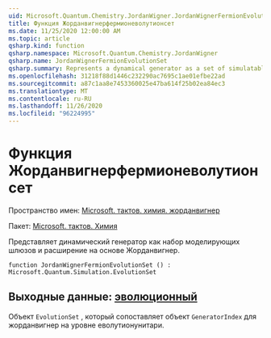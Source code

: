 ```yaml
---
uid: Microsoft.Quantum.Chemistry.JordanWigner.JordanWignerFermionEvolutionSet
title: Функция Жорданвигнерфермионеволутионсет
ms.date: 11/25/2020 12:00:00 AM
ms.topic: article
qsharp.kind: function
qsharp.namespace: Microsoft.Quantum.Chemistry.JordanWigner
qsharp.name: JordanWignerFermionEvolutionSet
qsharp.summary: Represents a dynamical generator as a set of simulatable gates and an expansion in the JordanWigner basis.
ms.openlocfilehash: 31218f88d1446c232290ac7695c1ae01efbe22ad
ms.sourcegitcommit: a87c1aa8e7453360025e47ba614f25b02ea84ec3
ms.translationtype: MT
ms.contentlocale: ru-RU
ms.lasthandoff: 11/26/2020
ms.locfileid: "96224995"
---
```

# <a name="jordanwignerfermionevolutionset-function"></a>Функция Жорданвигнерфермионеволутионсет

Пространство имен: [Microsoft. тактов. химия. жорданвигнер](xref:Microsoft.Quantum.Chemistry.JordanWigner)

Пакет: [Microsoft. тактов. Химия](https://nuget.org/packages/Microsoft.Quantum.Chemistry)


Представляет динамический генератор как набор моделирующих шлюзов и расширение на основе Жорданвигнер.

```qsharp
function JordanWignerFermionEvolutionSet () : Microsoft.Quantum.Simulation.EvolutionSet
```


## <a name="output--evolutionset"></a>Выходные данные: [эволюционный](xref:Microsoft.Quantum.Simulation.EvolutionSet)

Объект `EvolutionSet` , который сопоставляет объект `GeneratorIndex` для жорданвигнер на уровне еволутионунитари.
